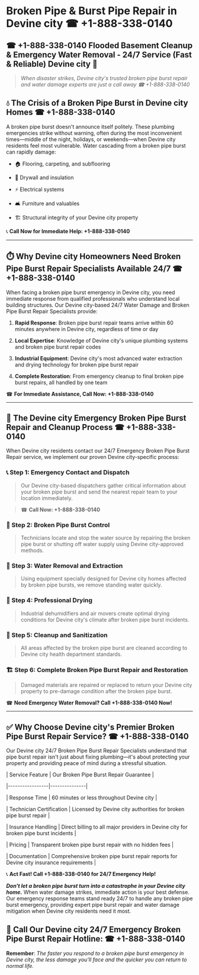 # Broken Pipe & Burst Pipe Repair in Devine city ☎ +1-888-338-0140  
## ☎ +1-888-338-0140 Flooded Basement Cleanup & Emergency Water Removal - 24/7 Service (Fast & Reliable) Devine city 🚨  

> *When disaster strikes, Devine city's trusted broken pipe burst repair and water damage experts are just a call away ☎ +1-888-338-0140*  

## 💧 The Crisis of a Broken Pipe Burst in Devine city Homes ☎ +1-888-338-0140  

A broken pipe burst doesn't announce itself politely. These plumbing emergencies strike without warning, often during the most inconvenient times—middle of the night, holidays, or weekends—when Devine city residents feel most vulnerable. Water cascading from a broken pipe burst can rapidly damage:  

* 🏠 Flooring, carpeting, and subflooring  
* 🧱 Drywall and insulation  
* ⚡ Electrical systems  
* 🛋️ Furniture and valuables  
* 🏗️ Structural integrity of your Devine city property  

📞 **Call Now for Immediate Help: +1-888-338-0140**  

---  

## ⏱️ Why Devine city Homeowners Need Broken Pipe Burst Repair Specialists Available 24/7 ☎ +1-888-338-0140  

When facing a broken pipe burst emergency in Devine city, you need immediate response from qualified professionals who understand local building structures. Our Devine city-based 24/7 Water Damage and Broken Pipe Burst Repair Specialists provide:  

1. **Rapid Response**: Broken pipe burst repair teams arrive within 60 minutes anywhere in Devine city, regardless of time or day  
2. **Local Expertise**: Knowledge of Devine city's unique plumbing systems and broken pipe burst repair codes  
3. **Industrial Equipment**: Devine city's most advanced water extraction and drying technology for broken pipe burst repair  
4. **Complete Restoration**: From emergency cleanup to final broken pipe burst repairs, all handled by one team  

☎ **For Immediate Assistance, Call Now: +1-888-338-0140**  

---  

## 🔧 The Devine city Emergency Broken Pipe Burst Repair and Cleanup Process ☎ +1-888-338-0140  

When Devine city residents contact our 24/7 Emergency Broken Pipe Burst Repair service, we implement our proven Devine city-specific process:  

### 📞 Step 1: Emergency Contact and Dispatch  
> Our Devine city-based dispatchers gather critical information about your broken pipe burst and send the nearest repair team to your location immediately.  
> ☎ **Call Now: +1-888-338-0140**  

### 🚿 Step 2: Broken Pipe Burst Control  
> Technicians locate and stop the water source by repairing the broken pipe burst or shutting off water supply using Devine city-approved methods.  

### 🌊 Step 3: Water Removal and Extraction  
> Using equipment specially designed for Devine city homes affected by broken pipe bursts, we remove standing water quickly.  

### 💨 Step 4: Professional Drying  
> Industrial dehumidifiers and air movers create optimal drying conditions for Devine city's climate after broken pipe burst incidents.  

### 🧼 Step 5: Cleanup and Sanitization  
> All areas affected by the broken pipe burst are cleaned according to Devine city health department standards.  

### 🏗️ Step 6: Complete Broken Pipe Burst Repair and Restoration  
> Damaged materials are repaired or replaced to return your Devine city property to pre-damage condition after the broken pipe burst.  

☎ **Need Emergency Water Removal? Call +1-888-338-0140 Now!**  

---  

## ✅ Why Choose Devine city's Premier Broken Pipe Burst Repair Service? ☎ +1-888-338-0140  

Our Devine city 24/7 Broken Pipe Burst Repair Specialists understand that pipe burst repair isn't just about fixing plumbing—it's about protecting your property and providing peace of mind during a stressful situation.  

| Service Feature | Our Broken Pipe Burst Repair Guarantee |  
|-----------------|---------------|  
| Response Time | 60 minutes or less throughout Devine city |  
| Technician Certification | Licensed by Devine city authorities for broken pipe burst repair |  
| Insurance Handling | Direct billing to all major providers in Devine city for broken pipe burst incidents |  
| Pricing | Transparent broken pipe burst repair with no hidden fees |  
| Documentation | Comprehensive broken pipe burst repair reports for Devine city insurance requirements |  

📞 **Act Fast! Call +1-888-338-0140 for 24/7 Emergency Help!**  

***Don't let a broken pipe burst turn into a catastrophe in your Devine city home.*** When water damage strikes, immediate action is your best defense. Our emergency response teams stand ready 24/7 to handle any broken pipe burst emergency, providing expert pipe burst repair and water damage mitigation when Devine city residents need it most.  

## 📱 Call Our Devine city 24/7 Emergency Broken Pipe Burst Repair Hotline: ☎ +1-888-338-0140  

**Remember**: *The faster you respond to a broken pipe burst emergency in Devine city, the less damage you'll face and the quicker you can return to normal life.*